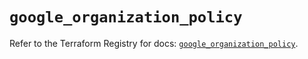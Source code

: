 # `google_organization_policy`

Refer to the Terraform Registry for docs: [`google_organization_policy`](https://registry.terraform.io/providers/hashicorp/google-beta/5.20.0/docs/resources/google_organization_policy).
